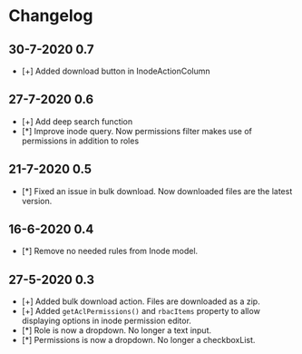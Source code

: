 # Changelog
## 30-7-2020 0.7
- [+] Added download button in InodeActionColumn
## 27-7-2020 0.6
- [+] Add deep search function
- [*] Improve inode query. Now permissions filter makes use of permissions in addition to roles
## 21-7-2020 0.5
- [*] Fixed an issue in bulk download. Now downloaded files are the latest version.
## 16-6-2020 0.4
- [*] Remove no needed rules from Inode model.
## 27-5-2020 0.3
- [+] Added bulk download action. Files are downloaded as a zip.
- [+] Added `getAclPermissions()` and `rbacItems` property to allow displaying options in inode permission editor.
- [*] Role is now a dropdown. No longer a text input.
- [*] Permissions is now a dropdown. No longer a checkboxList.
